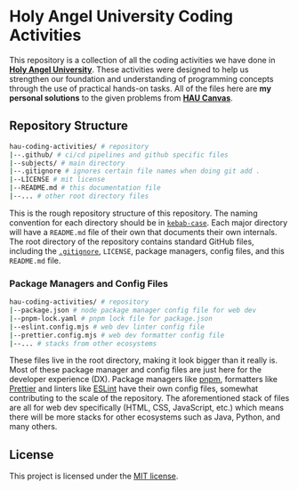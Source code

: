 # Holy Angel University Coding Activities

This repository is a collection of all the coding activities we have done in [**Holy Angel University**](https://www.hau.edu.ph/). These activities were designed to help us strengthen our foundation and understanding of programming concepts through the use of practical hands-on tasks. All of the files here are **my personal solutions** to the given problems from [**HAU Canvas**](https://hau.instructure.com/).

## Repository Structure

```bash
hau-coding-activities/ # repository
|--.github/ # ci/cd pipelines and github specific files
|--subjects/ # main directory
|--.gitignore # ignores certain file names when doing git add .
|--LICENSE # mit license
|--README.md # this documentation file
|--... # other root directory files
```

This is the rough repository structure of this repository. The naming convention for each directory should be in [`kebab-case`](https://developer.mozilla.org/en-US/docs/Glossary/Kebab_case). Each major directory will have a `README.md` file of their own that documents their own internals. The root directory of the repository contains standard GitHub files, including the [`.gitignore`](https://git-scm.com/docs/gitignore), `LICENSE`, package managers, config files, and this `README.md` file.

### Package Managers and Config Files

```bash
hau-coding-activities/ # repository
|--package.json # node package manager config file for web dev
|--pnpm-lock.yaml # pnpm lock file for package.json
|--eslint.config.mjs # web dev linter config file
|--prettier.config.mjs # web dev formatter config file
|--... # stacks from other ecosystems
```

These files live in the root directory, making it look bigger than it really is. Most of these package manager and config files are just here for the developer experience (DX). Package managers like [pnpm](https://pnpm.io/), formatters like [Prettier](https://prettier.io/) and linters like [ESLint](https://eslint.org/) have their own config files, somewhat contributing to the scale of the repository. The aforementioned stack of files are all for web dev specifically (HTML, CSS, JavaScript, etc.) which means there will be more stacks for other ecosystems such as Java, Python, and many others.

## License

This project is licensed under the [MIT license](./LICENSE).
